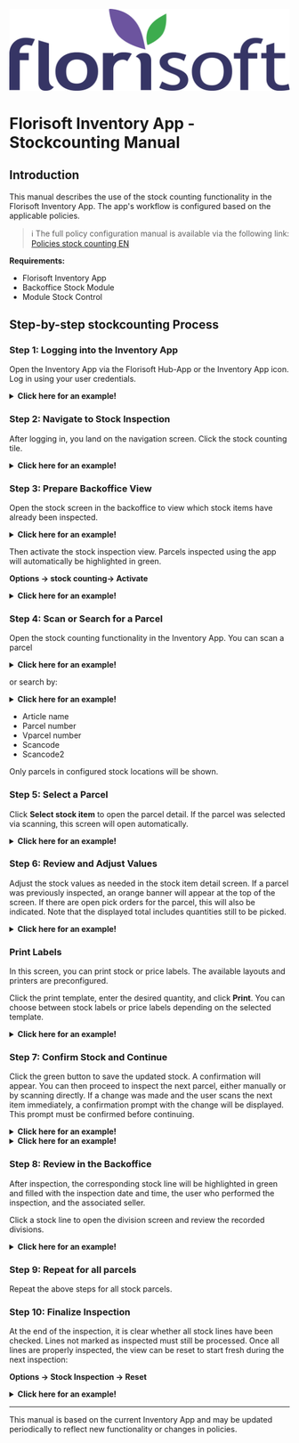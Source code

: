 ![Florisoft logo](https://raw.githubusercontent.com/florisoft/User.Manuals/main/fslogo.png)

# Florisoft Inventory App - Stockcounting Manual

## Introduction

This manual describes the use of the stock counting functionality in the Florisoft Inventory App. The app's workflow is configured based on the applicable policies.

> ℹ️ The full policy configuration manual is available via the following link: [Policies stock counting EN](https://github.com/florisoft/User.Manuals/blob/main/CLOUD%20APPLICATIONS/Inventory%20App/Stock%20Counting/Policies%20Stock%20Counting%20EN.md)

**Requirements:**

- Florisoft Inventory App
- Backoffice Stock Module
- Module Stock Control

## Step-by-step stockcounting Process

### Step 1: Logging into the Inventory App

Open the Inventory App via the Florisoft Hub-App or the Inventory App icon. Log in using your user credentials. 

<details><summary><b>Click here for an example!</b></summary><img src="Media/Doorloop/1.png"></details>

### Step 2: Navigate to Stock Inspection

After logging in, you land on the navigation screen. Click the stock counting tile.

<details><summary><b>Click here for an example!</b></summary><img src="Media/Doorloop/2.png"></details>

### Step 3: Prepare Backoffice View

Open the stock screen in the backoffice to view which stock items have already been inspected.

<details><summary><b>Click here for an example!</b></summary><img src="Media/Doorloop/3.png"></details>

Then activate the stock inspection view. Parcels inspected using the app will automatically be highlighted in green.

**Options → stock counting→ Activate**

<details><summary><b>Click here for an example!</b></summary><img src="Media/Doorloop/4A.png"></details>

### Step 4: Scan or Search for a Parcel

Open the stock counting functionality in the Inventory App. You can scan a parcel

<details><summary><b>Click here for an example!</b></summary><img src="Media/Doorloop/4B.png"></details>

or search by:

<details><summary><b>Click here for an example!</b></summary><img src="Media/Doorloop/5.png"></details>

* Article name
* Parcel number
* Vparcel number
* Scancode
* Scancode2

Only parcels in configured stock locations will be shown.

### Step 5: Select a Parcel

Click **Select stock item** to open the parcel detail. If the parcel was selected via scanning, this screen will open automatically.

<details><summary><b>Click here for an example!</b></summary><img src="Media/Doorloop/6.png"></details>

### Step 6: Review and Adjust Values

Adjust the stock values as needed in the stock item detail screen. If a parcel was previously inspected, an orange banner will appear at the top of the screen. If there are open pick orders for the parcel, this will also be indicated. Note that the displayed total includes quantities still to be picked.

<details><summary><b>Click here for an example!</b></summary><img src="Media/Doorloop/7.png"></details>

### Print Labels

In this screen, you can print stock or price labels. The available layouts and printers are preconfigured.

Click the print template, enter the desired quantity, and click **Print**. You can choose between stock labels or price labels depending on the selected template.

<details><summary><b>Click here for an example!</b></summary><img src="Media/Doorloop/8.png"></details>

### Step 7: Confirm Stock and Continue

Click the green button to save the updated stock. A confirmation will appear. You can then proceed to inspect the next parcel, either manually or by scanning directly. If a change was made and the user scans the next item immediately, a confirmation prompt with the change will be displayed. This prompt must be confirmed before continuing.

<details><summary><b>Click here for an example!</b></summary><img src="Media/Doorloop/9.png"></details>
<details><summary><b>Click here for an example!</b></summary><img src="Media/Doorloop/11.png"></details>

### Step 8: Review in the Backoffice

After inspection, the corresponding stock line will be highlighted in green and filled with the inspection date and time, the user who performed the inspection, and the associated seller.

Click a stock line to open the division screen and review the recorded divisions.

<details><summary><b>Click here for an example!</b></summary><img src="Media/Doorloop/12.png"></details>

### Step 9: Repeat for all parcels

Repeat the above steps for all stock parcels.

### Step 10: Finalize Inspection

At the end of the inspection, it is clear whether all stock lines have been checked. Lines not marked as inspected must still be processed. Once all lines are properly inspected, the view can be reset to start fresh during the next inspection:

**Options → Stock Inspection → Reset**

<details><summary><b>Click here for an example!</b></summary><img src="Media/Doorloop/13.png"></details>

---

This manual is based on the current Inventory App and may be updated periodically to reflect new functionality or changes in policies.
